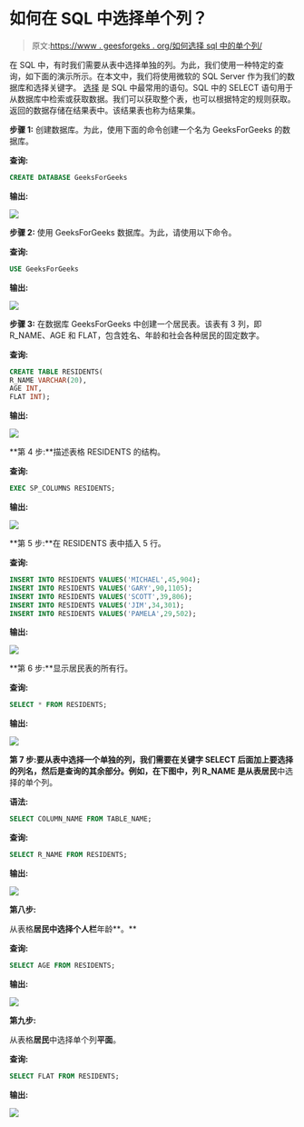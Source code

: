 # 如何在 SQL 中选择单个列？

> 原文:[https://www . geesforgeks . org/如何选择 sql 中的单个列/](https://www.geeksforgeeks.org/how-to-select-individual-columns-in-sql/)

在 SQL 中，有时我们需要从表中选择单独的列。为此，我们使用一种特定的查询，如下面的演示所示。在本文中，我们将使用微软的 SQL Server 作为我们的数据库和选择关键字。 [选择](https://www.geeksforgeeks.org/sql-select-query/#:~:text=Select%20is%20the%20most%20commonly,fetch%20data%20from%20a%20database.&text=Learn%20SQL%20for%20interviews%20using,that%20the%20database%20server%20evaluates.) 是 SQL 中最常用的语句。SQL 中的 SELECT 语句用于从数据库中检索或获取数据。我们可以获取整个表，也可以根据特定的规则获取。返回的数据存储在结果表中。该结果表也称为结果集。

**步骤 1:** 创建数据库。为此，使用下面的命令创建一个名为 GeeksForGeeks 的数据库。

**查询:**

```sql
CREATE DATABASE GeeksForGeeks
```

**输出:**

![](img/d2cfe8b2f31124d9744d03213361f840.png)

**步骤 2:** 使用 GeeksForGeeks 数据库。为此，请使用以下命令。

**查询:**

```sql
USE GeeksForGeeks
```

**输出:**

![](img/764b7f0286d9dc6812e0e8907809ffc3.png)

**步骤 3:** 在数据库 GeeksForGeeks 中创建一个居民表。该表有 3 列，即 R_NAME、AGE 和 FLAT，包含姓名、年龄和社会各种居民的固定数字。

**查询:**

```sql
CREATE TABLE RESIDENTS(
R_NAME VARCHAR(20),
AGE INT,
FLAT INT);
```

**输出:**

![](img/7049949768923f99bf86748ac3156f3c.png)

**第 4 步:**描述表格 RESIDENTS 的结构。

**查询:**

```sql
EXEC SP_COLUMNS RESIDENTS;
```

**输出:**

![](img/fc3410032581cb689ae715957eeb8719.png)

**第 5 步:**在 RESIDENTS 表中插入 5 行。

**查询:**

```sql
INSERT INTO RESIDENTS VALUES('MICHAEL',45,904);
INSERT INTO RESIDENTS VALUES('GARY',90,1105);
INSERT INTO RESIDENTS VALUES('SCOTT',39,806);
INSERT INTO RESIDENTS VALUES('JIM',34,301);
INSERT INTO RESIDENTS VALUES('PAMELA',29,502);
```

**输出:**

![](img/5de876419ecba8d446987c54917efac3.png)

**第 6 步:**显示居民表的所有行。

**查询:**

```sql
SELECT * FROM RESIDENTS;
```

**输出:**

![](img/92892396cdd90ed58cb04b1b34ea758b.png)

**第 7 步:**要从表中选择一个单独的列，我们需要在关键字 **SELECT** 后面加上要选择的列名，然后是查询的其余部分。例如，在下图中，列 **R_NAME** 是从表**居民**中选择的单个列。

**语法:**

```sql
SELECT COLUMN_NAME FROM TABLE_NAME;
```

**查询:**

```sql
SELECT R_NAME FROM RESIDENTS;
```

**输出:**

![](img/5e7931c9fa36e6b2a2ab221ce9522794.png)

**第八步:**

从表格**居民中选择个人栏**年龄**。**

**查询:**

```sql
SELECT AGE FROM RESIDENTS;
```

**输出:**

![](img/d2a72f68c4ea54b53b956cc7c4484894.png)

**第九步:**

从表格**居民**中选择单个列**平面**。

**查询:**

```sql
SELECT FLAT FROM RESIDENTS;
```

**输出:**

![](img/9589e9039b1ed664d36333aae8c014e9.png)